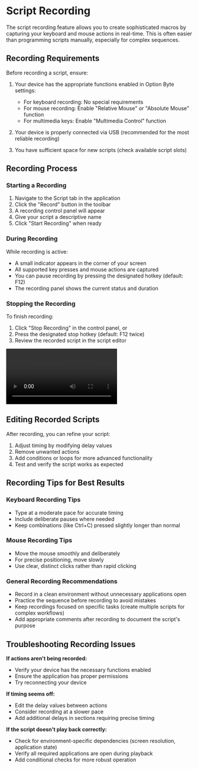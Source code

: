 # Script Recording

The script recording feature allows you to create sophisticated macros by capturing your keyboard and mouse actions in real-time. This is often easier than programming scripts manually, especially for complex sequences.

## Recording Requirements

Before recording a script, ensure:

1. Your device has the appropriate functions enabled in Option Byte settings:
   - For keyboard recording: No special requirements
   - For mouse recording: Enable "Relative Mouse" or "Absolute Mouse" function
   - For multimedia keys: Enable "Multimedia Control" function

2. Your device is properly connected via USB (recommended for the most reliable recording)

3. You have sufficient space for new scripts (check available script slots)

## Recording Process

### Starting a Recording

1. Navigate to the Script tab in the application
2. Click the "Record" button in the toolbar
3. A recording control panel will appear
4. Give your script a descriptive name
5. Click "Start Recording" when ready

### During Recording

While recording is active:

- A small indicator appears in the corner of your screen
- All supported key presses and mouse actions are captured
- You can pause recording by pressing the designated hotkey (default: F12)
- The recording panel shows the current status and duration

### Stopping the Recording

To finish recording:

1. Click "Stop Recording" in the control panel, or
2. Press the designated stop hotkey (default: F12 twice)
3. Review the recorded script in the script editor

![Recording Keys](https://dl.sayobot.cn/script/%E8%84%9A%E6%9C%AC%E8%A7%86%E9%A2%91/%E5%BD%95%E5%88%B6%E6%8C%89%E9%94%AE.mp4 ':include :type=video width=100%')

## Editing Recorded Scripts

After recording, you can refine your script:

1. Adjust timing by modifying delay values
2. Remove unwanted actions
3. Add conditions or loops for more advanced functionality
4. Test and verify the script works as expected

## Recording Tips for Best Results

### Keyboard Recording Tips

- Type at a moderate pace for accurate timing
- Include deliberate pauses where needed
- Keep combinations (like Ctrl+C) pressed slightly longer than normal

### Mouse Recording Tips

- Move the mouse smoothly and deliberately
- For precise positioning, move slowly
- Use clear, distinct clicks rather than rapid clicking

### General Recording Recommendations

- Record in a clean environment without unnecessary applications open
- Practice the sequence before recording to avoid mistakes
- Keep recordings focused on specific tasks (create multiple scripts for complex workflows)
- Add appropriate comments after recording to document the script's purpose

## Troubleshooting Recording Issues

**If actions aren't being recorded:**
- Verify your device has the necessary functions enabled
- Ensure the application has proper permissions
- Try reconnecting your device

**If timing seems off:**
- Edit the delay values between actions
- Consider recording at a slower pace
- Add additional delays in sections requiring precise timing

**If the script doesn't play back correctly:**
- Check for environment-specific dependencies (screen resolution, application state)
- Verify all required applications are open during playback
- Add conditional checks for more robust operation
